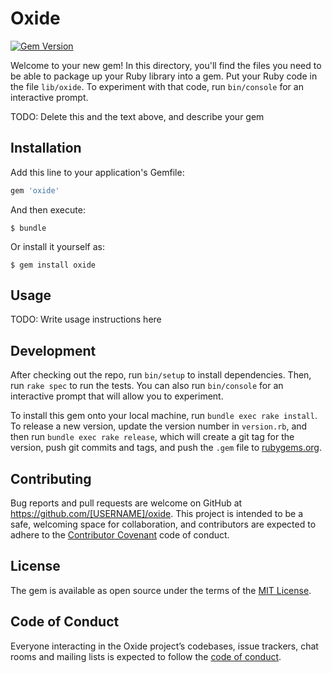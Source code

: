 # Oxide

[![Gem Version](https://badge.fury.io/rb/oxide.svg)](https://badge.fury.io/rb/oxide)

Welcome to your new gem! In this directory, you'll find the files you need to be able to package up your Ruby library into a gem. Put your Ruby code in the file `lib/oxide`. To experiment with that code, run `bin/console` for an interactive prompt.

TODO: Delete this and the text above, and describe your gem

## Installation

Add this line to your application's Gemfile:

```ruby
gem 'oxide'
```

And then execute:

    $ bundle

Or install it yourself as:

    $ gem install oxide

## Usage

TODO: Write usage instructions here

## Development

After checking out the repo, run `bin/setup` to install dependencies. Then, run `rake spec` to run the tests. You can also run `bin/console` for an interactive prompt that will allow you to experiment.

To install this gem onto your local machine, run `bundle exec rake install`. To release a new version, update the version number in `version.rb`, and then run `bundle exec rake release`, which will create a git tag for the version, push git commits and tags, and push the `.gem` file to [rubygems.org](https://rubygems.org).

## Contributing

Bug reports and pull requests are welcome on GitHub at https://github.com/[USERNAME]/oxide. This project is intended to be a safe, welcoming space for collaboration, and contributors are expected to adhere to the [Contributor Covenant](http://contributor-covenant.org) code of conduct.

## License

The gem is available as open source under the terms of the [MIT License](https://opensource.org/licenses/MIT).

## Code of Conduct

Everyone interacting in the Oxide project’s codebases, issue trackers, chat rooms and mailing lists is expected to follow the [code of conduct](https://github.com/[USERNAME]/oxide/blob/master/CODE_OF_CONDUCT.md).
